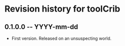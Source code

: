 # Revision history for toolCrib

## 0.1.0.0 -- YYYY-mm-dd

* First version. Released on an unsuspecting world.
